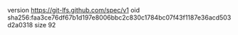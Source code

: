 version https://git-lfs.github.com/spec/v1
oid sha256:faa3ce76df67b1d197e8006bbc2c830c1784bc07f43f1187e36acd503d2a0318
size 92
